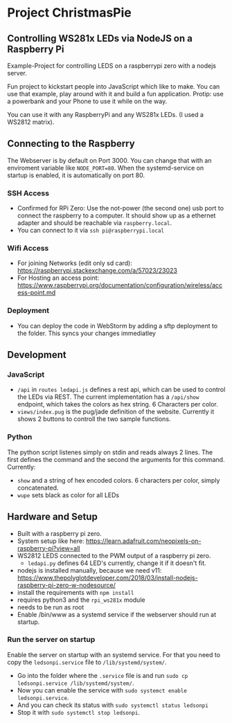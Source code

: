 # Project ChristmasPie
## Controlling WS281x LEDs via NodeJS on a Raspberry Pi 
Example-Project for controlling LEDS on a raspberrypi zero with a nodejs server.

Fun project to kickstart people into JavaScript which like to make.
You can use that example, play around with it and build a fun application.
Protip: use a powerbank and your Phone to use it while on the way.

You can use it with any RaspberryPi and any WS281x LEDs. (I used a WS2812 matrix).



## Connecting to the Raspberry
The Webserver is by default on Port 3000. You can change that with an enviroment variable like `NODE_PORT=80`.
When the systemd-service on startup is enabled, it is automatically on port 80.

### SSH Access
- Confirmed for RPi Zero: Use the not-power (the second one) usb port to connect the raspberry to a computer. It should show up as a ethernet adapter and should be reachable via `raspberry.local`.
- You can connect to it via `ssh pi@raspberrypi.local`
### Wifi Access
- For joining Networks (edit only sd card): https://raspberrypi.stackexchange.com/a/57023/23023
- For Hosting an access point: https://www.raspberrypi.org/documentation/configuration/wireless/access-point.md

### Deployment
 - You can deploy the code in WebStorm by adding a sftp deployment to the folder.
 This syncs your changes immediatley
 
 ## Development
 ### JavaScript
 - `/api` in `routes ledapi.js` defines a rest api, which can be used to control the LEDs via REST. The current implementation has a `/api/show` endpoint, which takes the colors as hex string. 6 Characters per color.
 - `views/index.pug` is the pug/jade definition of the website. Currently it shows 2 buttons to controll the two sample functions.
 ### Python
 The python script listenes simply on stdin and reads always 2 lines. The first defines the command and the second the arguments for this command.
 Currently:
 - `show` and a string of hex encoded colors. 6 characters per color, simply concatenated.
 - `wupe` sets black as color for all LEDs

## Hardware and Setup
- Built with a raspberry pi zero.
- System setup like here: https://learn.adafruit.com/neopixels-on-raspberry-pi?view=all
- WS2812 LEDS connected to the PWM output of a raspberry pi zero.
   - `ledapi.py` defines 64 LED's currently, change it if it doesn't fit.
- nodejs is installed manually, because we need v11: https://www.thepolyglotdeveloper.com/2018/03/install-nodejs-raspberry-pi-zero-w-nodesource/
- install the requirements with `npm install`
- requires python3 and the `rpi_ws281x` module
- needs to be run as root
- Enable /bin/www as a systemd service if the webserver should run at startup.

### Run the server on startup
Enable the server on startup with an systemd service.
For that you need to copy the `ledsonpi.service` file to `/lib/systemd/system/`.
- Go into the folder where the `.service` file is and run `sudo cp ledsonpi.service /lib/systemd/system/`.
- Now you can enable the service with `sudo systemct enable ledsonpi.service`.
- And you can check its status with  `sudo systemctl status ledsonpi`
- Stop it with `sudo systemctl stop ledsonpi`.